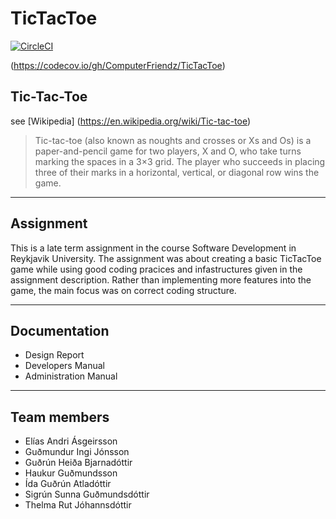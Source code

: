 # TicTacToe
[![CircleCI](https://circleci.com/gh/ComputerFriendz/TicTacToe.svg?style=svg)](https://circleci.com/gh/ComputerFriendz/TicTacToe)

(https://codecov.io/gh/ComputerFriendz/TicTacToe)


## Tic-Tac-Toe
see [Wikipedia]
(https://en.wikipedia.org/wiki/Tic-tac-toe)

> Tic-tac-toe (also known as noughts and crosses or Xs and Os) is a paper-and-pencil game for two players, X and O, who take turns marking the spaces in a 3×3 grid. The player who succeeds in placing three of their marks in a horizontal, vertical, or diagonal row wins the game.

----
## Assignment
This is a late term assignment in the course Software Development in Reykjavik University.
The assignment was about creating a basic TicTacToe game while using good coding pracices and infastructures given in the assignment description. Rather than implementing more features into the game, the main focus was on correct coding structure.

----
## Documentation
* Design Report
* Developers Manual
* Administration Manual

----
## Team members
* Elías Andri Ásgeirsson
* Guðmundur Ingi Jónsson
* Guðrún Heiða Bjarnadóttir
* Haukur Guðmundsson
* Ída Guðrún Atladóttir
* Sigrún Sunna Guðmundsdóttir
* Thelma Rut Jóhannsdóttir
